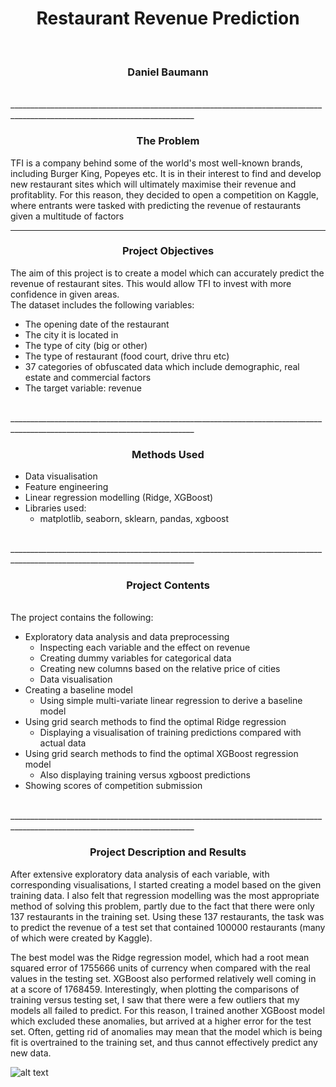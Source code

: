 <h1 align='center'>Restaurant Revenue Prediction</h1>
<br>
<h3 align='center'>Daniel Baumann</h1>
<br>
____________________________________________________________________________________________________________________________
<h3 align='center'>The Problem</h3>

TFI is a company behind some of the world's most well-known brands, including Burger King, Popeyes etc. It is in their interest to find and develop new restaurant sites which will ultimately maximise their revenue and profitablity.
For this reason, they decided to open a competition on Kaggle, where entrants were tasked with predicting the revenue of restaurants given a multitude of factors
<br>
____________________________________________________________________________________________________________________________
<h3 align='center'>Project Objectives</h3>

The aim of this project is to create a model which can accurately predict the revenue of restaurant sites. This would allow TFI to invest with more confidence in given areas. <br> The dataset includes the following variables:

* The opening date of the restaurant
* The city it is located in
* The type of city (big or other)
* The type of restaurant (food court, drive thru etc)
* 37 categories of obfuscated data which include demographic, real estate and commercial factors
* The target variable: revenue
<br>
____________________________________________________________________________________________________________________________
<h3 align='center'>Methods Used</h3>

* Data visualisation
* Feature engineering
* Linear regression modelling (Ridge, XGBoost)
* Libraries used:
  * matplotlib, seaborn, sklearn, pandas, xgboost
<br>
____________________________________________________________________________________________________________________________
<h3 align='center'>Project Contents</h3>
<br>
The project contains the following:

* Exploratory data analysis and data preprocessing
  * Inspecting each variable and the effect on revenue
  * Creating dummy variables for categorical data
  * Creating new columns based on the relative price of cities
  * Data visualisation 
* Creating a baseline model
  * Using simple multi-variate linear regression to derive a baseline model
* Using grid search methods to find the optimal Ridge regression
  * Displaying a visualisation of training predictions compared with actual data
* Using grid search methods to find the optimal XGBoost regression model
  * Also displaying training versus xgboost predictions
* Showing scores of competition submission 
<br>
____________________________________________________________________________________________________________________________
<h3 align='center'>Project Description and Results</h3>

After extensive exploratory data analysis of each variable, with corresponding visualisations, I started creating a model based on the given training data. I also felt that regression modelling was the most appropriate method of solving this problem, partly due to the fact that there were only 137 restaurants in the training set. Using these 137 restaurants, the task was to predict the revenue of a test set that contained 100000 restaurants (many of which were created by Kaggle).

The best model was the Ridge regression model, which had a root mean squared error of 1755666 units of currency when compared with the real values in the testing set. XGBoost also performed relatively well coming in at a score of 1768459.
Interestingly, when plotting the comparisons of training versus testing set, I saw that there were a few outliers that my models all failed to predict. For this reason, I trained another XGBoost model which excluded these anomalies, but arrived at a higher error for the test set. Often, getting rid of anomalies may mean that the model which is being fit is overtrained to the training set, and thus cannot effectively predict any new data. 

![alt text](github.com/DanBaumann/RestaurantRevenuePrediction/tree/master/to/img.png)
